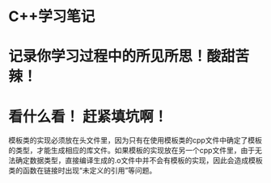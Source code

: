 # C++学习笔记

# 记录你学习过程中的所见所思！酸甜苦辣！

# 看什么看！ 赶紧填坑啊！ 

模板类的实现必须放在头文件里，因为只有在使用模板类的cpp文件中确定了模板的类型，才能生成相应的库文件。如果模板的实现放在另一个cpp文件里，由于无法确定数据类型，直接编译生成的.o文件中并不会有模板的实现，因此会造成模板类的函数在链接时出现“未定义的引用”等问题。
